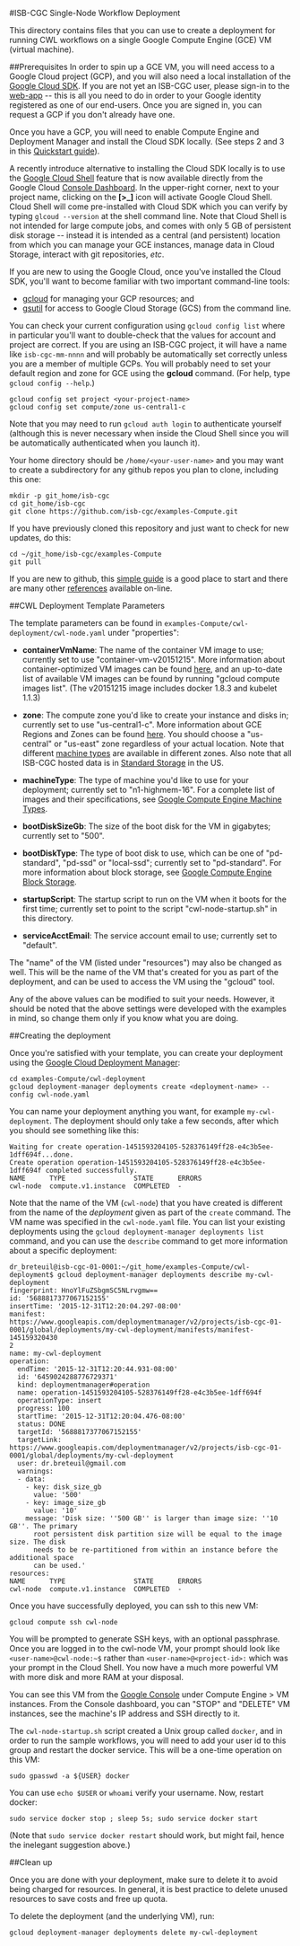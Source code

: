 #ISB-CGC Single-Node Workflow Deployment

This directory contains files that you can use to create a deployment for running CWL workflows on a single Google Compute Engine (GCE) VM (virtual machine).  

##Prerequisites
In order to spin up a GCE VM, you will need access to a Google Cloud project (GCP), and you will also need a local installation of the [Google Cloud SDK](https://cloud.google.com/sdk/).  If you are not yet an ISB-CGC user, please sign-in to the [web-app](https://isb-cgc.appspot.com)  --  this is all you need to do in order to your Google identity registered as one of our end-users.  Once you are signed in, you can request a GCP if you don't already have one.  

Once you have a GCP, you will need to enable Compute Engine and Deployment Manager and install the Cloud SDK locally.  (See steps 2 and 3 in this [Quickstart guide](https://cloud.google.com/deployment-manager/quickstart-guide)).

A recently introduce alternative to installing the Cloud SDK locally is to use the [Google Cloud Shell](https://cloud.google.com/cloud-shell/docs/) feature that is now available directly from the Google Cloud [Console Dashboard](https://console.developers.google.com/home/dashboard).  In the upper-right corner, next to your project name, clicking on the **[>_]** icon will activate Google Cloud Shell.  Cloud Shell will come pre-installed with Cloud SDK which you can verify by typing ``glcoud --version`` at the shell command line.  Note that Cloud Shell is not intended for large compute jobs, and comes with only 5 GB of persistent disk storage -- instead it is intended as a central (and persistent) location from which you can manage your GCE instances, manage data in Cloud Storage, interact with git repositories, *etc*.

If you are new to using the Google Cloud, once you've installed the Cloud SDK, you'll want to become familiar with two important command-line tools:
* [gcloud](https://cloud.google.com/sdk/gcloud/) for managing your GCP resources; and
* [gsutil](https://cloud.google.com/storage/docs/gsutil?hl=en) for access to Google Cloud Storage (GCS) from the command line.

You can check your current configuration using ``gcloud config list`` where in particular you'll want to double-check that the values for account and project are correct.  If you are using an ISB-CGC project, it will have a name like ``isb-cgc-mm-nnnn`` and will probably be automatically set correctly unless you are a member of multiple GCPs.  You will probably need to set your default region and zone for GCE using the **gcloud** command.  (For help, type ``gcloud config --help``.)

```
gcloud config set project <your-project-name>
gcloud config set compute/zone us-central1-c
```

Note that you may need to run ``gcloud auth login`` to authenticate yourself (although this is never necessary when inside the Cloud Shell since you will be automatically authenticated when you launch it).

Your home directory should be ``/home/<your-user-name>`` and you may want to create a subdirectory for any github repos you plan to clone, including this one:

```
mkdir -p git_home/isb-cgc
cd git_home/isb-cgc
git clone https://github.com/isb-cgc/examples-Compute.git
```

If you have previously cloned this repository and just want to check for new updates, do this:
```
cd ~/git_home/isb-cgc/examples-Compute
git pull
```

If you are new to github, this [simple guide](http://rogerdudler.github.io/git-guide/) is a good place to start and there are many other [references](https://help.github.com/articles/good-resources-for-learning-git-and-github/) available on-line.

##CWL Deployment Template Parameters

The template parameters can be found in ``examples-Compute/cwl-deployment/cwl-node.yaml`` under "properties":

- **containerVmName**:  The name of the container VM image to use; currently set to use "container-vm-v20151215".  More information about container-optimized VM images can be found [here](https://cloud.google.com/compute/docs/containers/container_vms), and an up-to-date list of available VM images can be found by running "gcloud compute images list".  (The v20151215 image includes docker 1.8.3 and kubelet 1.1.3)

- **zone**:  The compute zone you'd like to create your instance and disks in; currently set to use "us-central1-c".  More information about GCE Regions and Zones can be found [here](https://cloud.google.com/compute/docs/zones?hl=en).  You should choose a "us-central" or "us-east" zone regardless of your actual location.  Note that different [machine types](https://cloud.google.com/compute/docs/machine-types) are available in different zones.  Also note that all ISB-CGC hosted data is in [Standard Storage](https://cloud.google.com/storage/docs/standard-storage) in the US.

- **machineType**:  The type of machine you'd like to use for your deployment; currently set to "n1-highmem-16".  For a complete list of images and their specifications, see [Google Compute Engine Machine Types](https://cloud.google.com/compute/docs/machine-types).

- **bootDiskSizeGb**:  The size of the boot disk for the VM in gigabytes; currently set to "500".

- **bootDiskType**:  The type of boot disk to use, which can be one of "pd-standard", "pd-ssd" or "local-ssd"; currently set to "pd-standard".  For more information about block storage, see [Google Compute Engine Block Storage](https://cloud.google.com/compute/docs/disks).

- **startupScript**:  The startup script to run on the VM when it boots for the first time; currently set to point to the script "cwl-node-startup.sh" in this directory.

- **serviceAcctEmail**:  The service account email to use; currently set to "default". 

The "name" of the VM (listed under "resources") may also be changed as well.  This will be the name of the VM that's created for you as part of the deployment, and can be used to access the VM using the "gcloud" tool.  

Any of the above values can be modified to suit your needs.  However, it should be noted that the above settings were developed with the examples in mind, so change them only if you know what you are doing.

##Creating the deployment

Once you're satisfied with your template, you can create your deployment using the [Google Cloud Deployment Manager](https://cloud.google.com/deployment-manager/overview):
```
cd examples-Compute/cwl-deployment
gcloud deployment-manager deployments create <deployment-name> --config cwl-node.yaml
```
You can name your deployment anything you want, for example ``my-cwl-deployment``.  The deployment should only take a few seconds, after which you should see something like this:
```
Waiting for create operation-1451593204105-528376149ff28-e4c3b5ee-1dff694f...done.
Create operation operation-1451593204105-528376149ff28-e4c3b5ee-1dff694f completed successfully.
NAME      TYPE                 STATE      ERRORS
cwl-node  compute.v1.instance  COMPLETED  -
```
Note that the name of the VM (``cwl-node``) that you have created is different from the name of the *deployment* given as part of the ``create`` command.  The VM name was specified in the ``cwl-node.yaml`` file.
You can list your existing deployments using the ``gcloud deployment-manager deployments list`` command, and you can use the ``describe`` command to get more information about a specific deployment:
```
dr_breteuil@isb-cgc-01-0001:~/git_home/examples-Compute/cwl-deployment$ gcloud deployment-manager deployments describe my-cwl-deployment
fingerprint: HnoYlFuZSbgmSC5NLrvgmw==
id: '5688817377067152155'
insertTime: '2015-12-31T12:20:04.297-08:00'
manifest: https://www.googleapis.com/deploymentmanager/v2/projects/isb-cgc-01-0001/global/deployments/my-cwl-deployment/manifests/manifest-145159320430
2
name: my-cwl-deployment
operation:
  endTime: '2015-12-31T12:20:44.931-08:00'
  id: '6459024288776729371'
  kind: deploymentmanager#operation
  name: operation-1451593204105-528376149ff28-e4c3b5ee-1dff694f
  operationType: insert
  progress: 100
  startTime: '2015-12-31T12:20:04.476-08:00'
  status: DONE
  targetId: '5688817377067152155'
  targetLink: https://www.googleapis.com/deploymentmanager/v2/projects/isb-cgc-01-0001/global/deployments/my-cwl-deployment
  user: dr.breteuil@gmail.com
  warnings:
  - data:
    - key: disk_size_gb
      value: '500'
    - key: image_size_gb
      value: '10'
    message: 'Disk size: ''500 GB'' is larger than image size: ''10 GB''. The primary
      root persistent disk partition size will be equal to the image size. The disk
      needs to be re-partitioned from within an instance before the additional space
      can be used.'
resources:
NAME      TYPE                 STATE      ERRORS
cwl-node  compute.v1.instance  COMPLETED  -
```

Once you have successfully deployed, you can ssh to this new VM:
```
gcloud compute ssh cwl-node
```
You will be prompted to generate SSH keys, with an optional passphrase.  Once you are logged in to the cwl-node VM, your prompt should look like ``<user-name>@cwl-node:~$`` rather than ``<user-name>@<project-id>:`` which was your prompt in the Cloud Shell.  You now have a much more powerful VM with more disk and more RAM at your disposal.  

You can see this VM from the [Google Console](https://console.developers.google.com/home/dashboard) under Compute Engine > VM instances.  From the Console dashboard, you can "STOP" and "DELETE" VM instances, see the machine's IP address and SSH directly to it.

The ``cwl-node-startup.sh`` script created a Unix group called ``docker``, and in order to run the sample workflows, you will need to add your user id to this group and restart the docker service.  This will be a one-time operation on this VM:
```
sudo gpasswd -a ${USER} docker
```
You can use ``echo $USER`` or ``whoami`` verify your username.  Now, restart docker:
```
sudo service docker stop ; sleep 5s; sudo service docker start
```
(Note that ``sudo service docker restart`` should work, but might fail, hence the inelegant suggestion above.)

##Clean up

Once you are done with your deployment, make sure to delete it to avoid being charged for resources.  In general, it is best practice to delete unused resources to save costs and free up quota.

To delete the deployment (and the underlying VM), run:
```
gcloud deployment-manager deployments delete my-cwl-deployment
```


